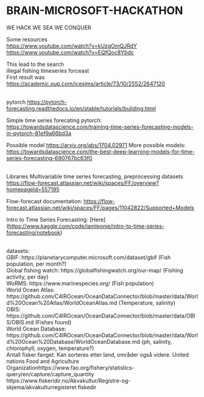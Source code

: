 # BRAIN-MICROSOFT-HACKATHON

WE HACK WE SEA WE CONQUER

Some resources <br>
https://www.youtube.com/watch?v=kUzgOmQJRdY <br>
https://www.youtube.com/watch?v=EQfQoc8Ybdc <br>

This lead to the search
<br>
illegal fishing timeseries forceast
<br>
First result was
<br>
https://academic.oup.com/icesjms/article/73/10/2552/2647120

<br> pytorch
https://pytorch-forecasting.readthedocs.io/en/stable/tutorials/building.html

Simple time series forecating pytorch: https://towardsdatascience.com/training-time-series-forecasting-models-in-pytorch-81ef9a66bd3a

Possible model https://arxiv.org/abs/1704.02971
More possible models: https://towardsdatascience.com/the-best-deep-learning-models-for-time-series-forecasting-690767bc63f0

<br> Libraries
Multivariable time series forecasting, preprocessing datasets https://flow-forecast.atlassian.net/wiki/spaces/FF/overview?homepageId=557195

Flow-forecast documentation: https://flow-forecast.atlassian.net/wiki/spaces/FF/pages/11042822/Supported+Models

Intro to Time Series Forecasting: [Here] (https://www.kaggle.com/code/iamleonie/intro-to-time-series-forecasting/notebook)

<br>
datasets: <br>
GBIF: https://planetarycomputer.microsoft.com/dataset/gbif (Fish population, per month?) 
<br>
Global fishing watch: https://globalfishingwatch.org/our-map/ (Fishing activity, per day)
<br>
WoRMS: https://www.marinespecies.org/ (Fish population)
<br>
World Ocean Atlas: https://github.com/C4IROcean/OceanDataConnector/blob/master/data/World%20Ocean%20Atlas/WorldOceanAtlas.md (Temperature, salinity)
<br>
OBIS: https://github.com/C4IROcean/OceanDataConnector/blob/master/data/OBIS/OBIS.md (Fishes found)
<br>
World Ocean Database: https://github.com/C4IROcean/OceanDataConnector/blob/master/data/World%20Ocean%20Database/WorldOceanDatabase.md (ph, salinity, chlorophyll, oxygen, temperature?)
<br>
Antall fisker fanget. Kan sorteres etter land, områder også videre. United nations Food and Agriculture Organizationhttps://www.fao.org/fishery/statistics-query/en/capture/capture_quantity


<br>
https://www.fiskeridir.no/Akvakultur/Registre-og-skjema/akvakulturregisteret fiskedir
